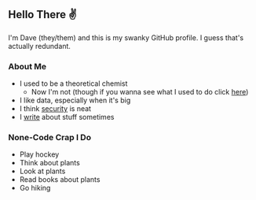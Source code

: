 ## Hello There ✌️

I'm Dave (they/them) and this is my swanky GitHub profile. I guess that's actually redundant.

### About Me

* I used to be a theoretical chemist
    * Now I'm not (though if you wanna see what I used to do click [here](https://scholar.google.com/citations?user=Fs839DwAAAAJ&hl=en))
* I like data, especially when it's big
* I think [security](https://hackerone.com/dvfeinblum) is neat
* I [write](http://avogadbro.blogspot.com/) about stuff sometimes

### None-Code Crap I Do

* Play hockey
* Think about plants
* Look at plants
* Read books about plants
* Go hiking

